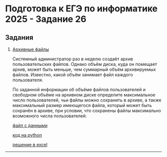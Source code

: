 # Подготовка к ЕГЭ по информатике 2025 - Задание 26

## Задания

1. [Архивные файлы](./tasks/admin_and_disk/)

    Системный администратор раз в неделю создаёт архив пользовательских файлов. Однако объём диска, куда он помещает архив, может быть меньше, чем суммарный объём архивируемых файлов. Известно, какой объём занимает файл каждого пользователя.

    По заданной информации об объёме файлов пользователей и свободном объёме на архивном диске определите максимальное число пользователей, чьи файлы можно сохранить в архиве, а также максимальный размер имеющегося файла, который может быть сохранён в архиве, при условии, что сохранены файлы максимально возможного числа пользователей.

    [файл с данными](./tasks/admin_and_disk/27880.txt)

    [код на python](./tasks/admin_and_disk/main.py)

    [решение в excel](./tasks/admin_and_disk/27880.xlsx)
___
